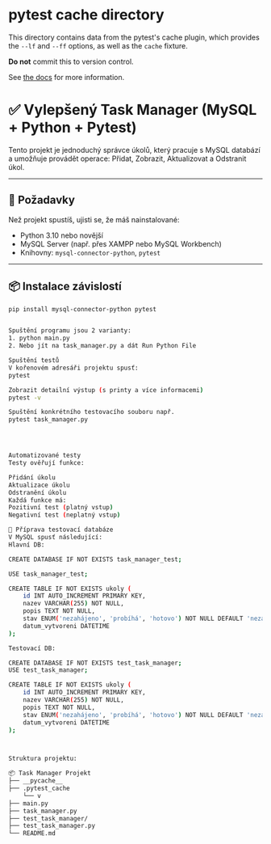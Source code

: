# pytest cache directory #

This directory contains data from the pytest's cache plugin,
which provides the `--lf` and `--ff` options, as well as the `cache` fixture.

**Do not** commit this to version control.

See [the docs](https://docs.pytest.org/en/stable/how-to/cache.html) for more information.

# ✅ Vylepšený Task Manager (MySQL + Python + Pytest)

Tento projekt je jednoduchý správce úkolů, který pracuje s MySQL databází a umožňuje provádět operace: Přidat, Zobrazit, Aktualizovat a Odstranit úkol.

---

## 🔧 Požadavky

Než projekt spustíš, ujisti se, že máš nainstalované:

- Python 3.10 nebo novější
- MySQL Server (např. přes XAMPP nebo MySQL Workbench)
- Knihovny: `mysql-connector-python`, `pytest`

---

## 📦 Instalace závislostí

```bash
pip install mysql-connector-python pytest


Spuštění programu jsou 2 varianty:
1. python main.py
2. Nebo jít na task_manager.py a dát Run Python File

Spuštění testů
V kořenovém adresáři projektu spusť:
pytest

Zobrazit detailní výstup (s printy a více informacemi)
pytest -v

Spuštění konkrétního testovacího souboru např.
pytest task_manager.py




Automatizované testy
Testy ověřují funkce:

Přidání úkolu
Aktualizace úkolu
Odstranění úkolu
Každá funkce má:
Pozitivní test (platný vstup)
Negativní test (neplatný vstup)

🔹 Příprava testovací databáze
V MySQL spusť následující:
Hlavní DB: 

CREATE DATABASE IF NOT EXISTS task_manager_test;

USE task_manager_test;

CREATE TABLE IF NOT EXISTS ukoly (
    id INT AUTO_INCREMENT PRIMARY KEY,
    nazev VARCHAR(255) NOT NULL,
    popis TEXT NOT NULL,
    stav ENUM('nezahájeno', 'probíhá', 'hotovo') NOT NULL DEFAULT 'nezahájeno',
    datum_vytvoreni DATETIME
);

Testovací DB:

CREATE DATABASE IF NOT EXISTS test_task_manager;
USE test_task_manager;

CREATE TABLE IF NOT EXISTS ukoly (
    id INT AUTO_INCREMENT PRIMARY KEY,
    nazev VARCHAR(255) NOT NULL,
    popis TEXT NOT NULL,
    stav ENUM('nezahájeno', 'probíhá', 'hotovo') NOT NULL DEFAULT 'nezahájeno',
    datum_vytvoreni DATETIME
);



Struktura projektu:

📦 Task Manager Projekt
├── __pycache__
├── .pytest_cache
    └── v
├── main.py
├── task_manager.py
├── test_task_manager/
├── test_task_manager.py
└── README.md